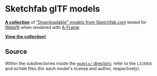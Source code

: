 # Sketchfab glTF models

**[A collection](https://webvr.rocks/sketchfab)** of ["Downloadable" models from Sketchfab.com](https://sketchfab.com/search?features=downloadable&type=models) tested for [WebVR](https://webvr.rocks/) when rendered with [A-Frame](https://aframe.io/).

**[View the collection!](https://webvr.rocks/sketchfab)**


## Source

Within the subdirectories inside the [`models/` directory](models/), refer to the `LICENSE` and `AUTHOR` files (for each model's license and author, respectively).
